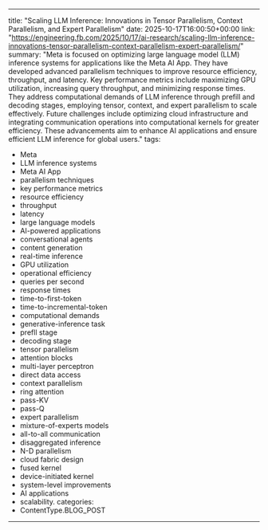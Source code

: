 
---
title: "Scaling LLM Inference: Innovations in Tensor Parallelism, Context Parallelism, and Expert Parallelism"
date: 2025-10-17T16:00:50+00:00
link: "https://engineering.fb.com/2025/10/17/ai-research/scaling-llm-inference-innovations-tensor-parallelism-context-parallelism-expert-parallelism/"
summary: "Meta is focused on optimizing large language model (LLM) inference systems for applications like the Meta AI App. They have developed advanced parallelism techniques to improve resource efficiency, throughput, and latency. Key performance metrics include maximizing GPU utilization, increasing query throughput, and minimizing response times. They address computational demands of LLM inference through prefill and decoding stages, employing tensor, context, and expert parallelism to scale effectively. Future challenges include optimizing cloud infrastructure and integrating communication operations into computational kernels for greater efficiency. These advancements aim to enhance AI applications and ensure efficient LLM inference for global users."
tags:
  - Meta
  - LLM inference systems
  - Meta AI App
  - parallelism techniques
  - key performance metrics
  - resource efficiency
  - throughput
  - latency
  - large language models
  - AI-powered applications
  - conversational agents
  - content generation
  - real-time inference
  - GPU utilization
  - operational efficiency
  - queries per second
  - response times
  - time-to-first-token
  - time-to-incremental-token
  - computational demands
  - generative-inference task
  - prefll stage
  - decoding stage
  - tensor parallelism
  - attention blocks
  - multi-layer perceptron
  - direct data access
  - context parallelism
  - ring attention
  - pass-KV
  - pass-Q
  - expert parallelism
  - mixture-of-experts models
  - all-to-all communication
  - disaggregated inference
  - N-D parallelism
  - cloud fabric design
  - fused kernel
  - device-initiated kernel
  - system-level improvements
  - AI applications
  - scalability.
categories:
  - ContentType.BLOG_POST
---

